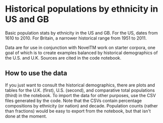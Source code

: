 # Historical populations by ethnicity in US and GB

Basic population stats by ethnicity in the US and GB. For the US, dates from 1610 to 2010. For Britain, a narrower historical range from 1951 to 2011.

Data are for use in conjunction with NovelTM work on starter corpora, one goal of which is to create examples balanced by historical demographics of the U.S. and U.K. Sources are cited in the code notebook.

## How to use the data

If you just want to consult the historical demographics, there are plots and tables for the U.K. (first), U.S. (second), and comparative total populations (third) in the notebook. To import the data for other purposes, use the CSV files generated by the code. Note that the CSVs contain percentage compositions by ethnicity (or nation) and decade. Population counts (rather than fractions) would be easy to export from the notebook, but that isn't done at the moment.